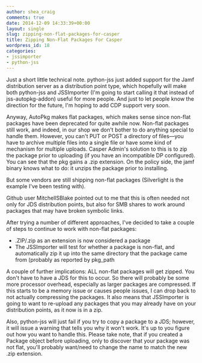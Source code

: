 ```yaml
---
author: shea_craig
comments: true
date: 2014-12-09 14:33:39+00:00
layout: single
slug: zipping-non-flat-packages-for-casper
title: Zipping Non-Flat Packages For Casper
wordpress_id: 18
categories:
- jssimporter
- python-jss
---
```


Just a short little technical note. python-jss just added support for the Jamf
distribution server as a distribution point type, which hopefully will make
both python-jss and JSSImporter (I'm going to start calling it that instead of
jss-autopkg-addon) useful for more people. And just to let people know the
direction for the future, I'm hoping to add CDP support very soon.

Anyway, AutoPkg makes flat packages, which makes sense since non-flat packages
have been deprecated for quite awhile now. Non-flat packages still work, and
indeed, in our shop we don't bother to do anything special to handle them.
However, you can't PUT or POST a directory of files—you have to archive
multiple files into a single file or have some kind of mechanism for multiple
uploads. Casper Admin's solution to this is to zip the package prior to
uploading (if you have an incompatible DP configured). You can see that the pkg
gains a .zip extension. On the policy side, the jamf binary knows what to do:
it unzips the package prior to installing.

But some vendors are still shipping non-flat packages (Silverlight is the
example I've been testing with).

Github user MitchellSBlake pointed out to me that this is often needed not only
for JDS distribution points, but also for SMB shares to work around packages
that may have broken symbolic links.

After trying a number of different approaches, I've decided to take a couple of
steps to continue to work with non-flat packages:
- .ZIP/.zip as an extension is now considered a package
- The JSSImporter will test for whether a package is non-flat, and
  automatically zip it up into the same directory that the package came from
  (probably as reported by pkg_path

A couple of further implications: ALL non-flat packages will get zipped. You
don't have to have a JDS for this to occur. So there will probably be some more
processor overhead, especially as larger packages are compressed. If this
starts to be a memory issue or causes people issues, I can drop back to not
actually compressing the packages. It also means that JSSImporter is going to
want to re-upload any packages that you may already have on your distribution
points, as it now is in a zip.

Also, python-jss will just fail if you try to copy a package to a JDS; however,
it will issue a warning that tells you why it won't work. It's up to you figure
out how you want to handle this. Please take note, that if you created a
Package object before uploading, only to discover that your package was not
flat, you'll probably want/need to change the name to match the new .zip
extension.
